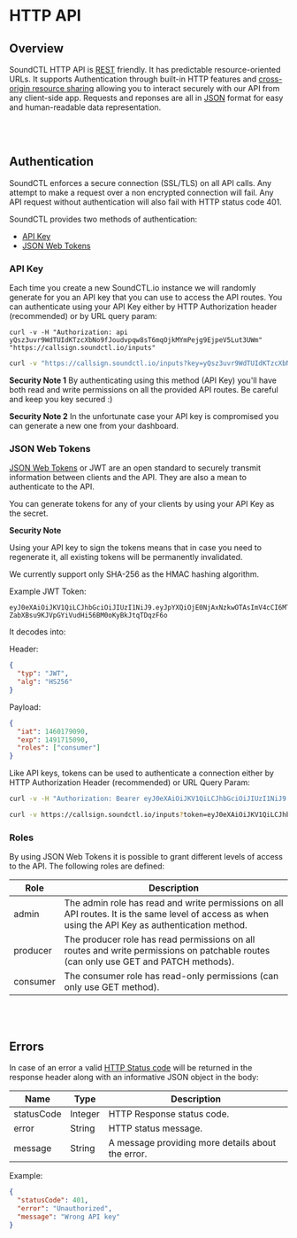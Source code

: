
</br>
</br>

# HTTP API

## Overview

SoundCTL HTTP API is <a href="https://en.wikipedia.org/wiki/Representational_state_transfer" target="_blank">REST</a> friendly. It has predictable resource-oriented URLs.
It supports Authentication through built-in HTTP features and <a href="https://developer.mozilla.org/en-US/docs/Web/HTTP/Access_control_CORS" target="_blank">cross-origin resource sharing</a> allowing you to interact securely with our API from any client-side app.
Requests and reponses are all in <a href="http://www.json.org/" target="_blank">JSON</a> format for easy and human-readable data representation.

</br>
</br>

## Authentication

SoundCTL enforces a secure connection (SSL/TLS) on all API calls. Any attempt to make a request over a non encrypted connection will fail.
Any API request without authentication will also fail with HTTP status code 401.

SoundCTL provides two methods of authentication:

- [API Key](#api-key)
- [JSON Web Tokens](#json-web-tokens)

### API Key

Each time you create a new SoundCTL.io instance we will randomly generate for you an API key that you can use to access the API routes.
You can authenticate using your API Key either by HTTP Authorization header (recommended) or by URL query param:

```http
curl -v -H "Authorization: api yQsz3uvr9WdTUIdKTzcXbNo9fJoudvpqw8sT6mqOjkMYmPejg9EjpeV5Lut3UWm" "https://callsign.soundctl.io/inputs"
```

```sh
curl -v "https://callsign.soundctl.io/inputs?key=yQsz3uvr9WdTUIdKTzcXbNo9fJoudvpqw8sT6mqOjkMYmPejg9EjpeV5Lut3UWm"
```

**Security Note 1**
By authenticating using this method (API Key) you'll have both read and write permissions on all the provided API routes.
Be careful and keep you key secured :)

**Security Note 2**
In the unfortunate case your API key is compromised you can generate a new one from your dashboard.

### JSON Web Tokens

<a href="https://jwt.io/" target="_blank">JSON Web Tokens</a> or JWT are an open standard to securely transmit information between clients and the API. They are also a mean to authenticate to the API.

You can generate tokens for any of your clients by using your API Key as the secret.

**Security Note**

Using your API key to sign the tokens means that in case you need to regenerate it, all existing tokens will be permanently invalidated.

We currently support only SHA-256 as the HMAC hashing algorithm.

Example JWT Token:
```
eyJ0eXAiOiJKV1QiLCJhbGciOiJIUzI1NiJ9.eyJpYXQiOjE0NjAxNzkwOTAsImV4cCI6MTQ5MTcxNTA5MCwicm9sZXMiOlsiY29uc3VtZXIiXX0.df-ZabXBsu9KJVpGYiVudHi56BM0oKyBkJtqTDqzF6o
```

It decodes into:

Header:
```json
{
  "typ": "JWT",
  "alg": "HS256"
}
```

Payload:
```json
{
  "iat": 1460179090,
  "exp": 1491715090,
  "roles": ["consumer"]
}
```

Like API keys,  tokens can be used to authenticate a connection either by HTTP Authorization Header (recommended) or URL Query Param:

```sh
curl -v -H "Authorization: Bearer eyJ0eXAiOiJKV1QiLCJhbGciOiJIUzI1NiJ9.eyJpYXQiOjE0NjAxNzkwOTAsImV4cCI6MTQ5MTcxNTA5MCwicm9sZXMiOlsiY29uc3VtZXIiXX0.df-ZabXBsu9KJVpGYiVudHi56BM0oKyBkJtqTDqzF6o" https://callsign.soundctl.io/inputs
```

```sh
curl -v https://callsign.soundctl.io/inputs?token=eyJ0eXAiOiJKV1QiLCJhbGciOiJIUzI1NiJ9.eyJpYXQiOjE0NjAxNzkwOTAsImV4cCI6MTQ5MTcxNTA5MCwicm9sZXMiOlsiY29uc3VtZXIiXX0.df-ZabXBsu9KJVpGYiVudHi56BM0oKyBkJtqTDqzF6o
```

### Roles

By using JSON Web Tokens it is possible to grant different levels of access to the API.
The following roles are defined:

Role | Description
------------ | -------------
admin | The admin role has read and write permissions on all API routes. It is the same level of access as when using the API Key as authentication method.
producer | The producer role has read permissions on all routes and write permissions on patchable routes (can only use GET and PATCH methods).
consumer | The consumer role has read-only permissions (can only use GET method).

</br>
</br>

## Errors

In case of an error a valid <a href="https://httpstatuses.com/" target="_blank">HTTP Status code</a> will be returned in the response header along with an informative JSON object in the body:

Name | Type | Description
------------ | ------------- | -------------
statusCode | Integer | HTTP Response status code.
error | String | HTTP status message.
message | String | A message providing more details about the error.

Example:

```json
{
  "statusCode": 401,
  "error": "Unauthorized",
  "message": "Wrong API key"
}
```




